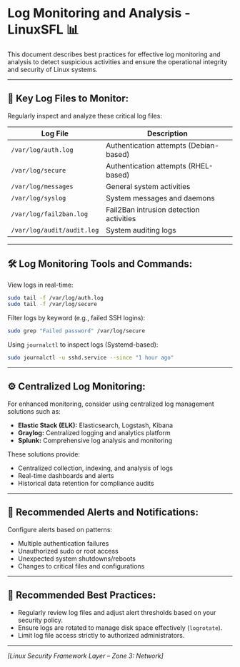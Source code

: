 # Log Monitoring and Analysis - LinuxSFL 📊

This document describes best practices for effective log monitoring and analysis to detect suspicious activities and ensure the operational integrity and security of Linux systems.

---

## 📁 **Key Log Files to Monitor:**

Regularly inspect and analyze these critical log files:

| Log File                     | Description                                |
|------------------------------|--------------------------------------------|
| `/var/log/auth.log`          | Authentication attempts (Debian-based)     |
| `/var/log/secure`            | Authentication attempts (RHEL-based)       |
| `/var/log/messages`          | General system activities                  |
| `/var/log/syslog`            | System messages and daemons                |
| `/var/log/fail2ban.log`      | Fail2Ban intrusion detection activities    |
| `/var/log/audit/audit.log`   | System auditing logs                       |

---

## 🛠️ **Log Monitoring Tools and Commands:**

View logs in real-time:
```bash
sudo tail -f /var/log/auth.log
sudo tail -f /var/log/secure
```

Filter logs by keyword (e.g., failed SSH logins):
```bash
sudo grep "Failed password" /var/log/secure
```

Using `journalctl` to inspect logs (Systemd-based):
```bash
sudo journalctl -u sshd.service --since "1 hour ago"
```

---

## ⚙️ **Centralized Log Monitoring:**

For enhanced monitoring, consider using centralized log management solutions such as:

- **Elastic Stack (ELK):** Elasticsearch, Logstash, Kibana  
- **Graylog:** Centralized logging and analytics platform  
- **Splunk:** Comprehensive log analysis and monitoring  

These solutions provide:

- Centralized collection, indexing, and analysis of logs  
- Real-time dashboards and alerts  
- Historical data retention for compliance audits  

---

## 🔔 **Recommended Alerts and Notifications:**

Configure alerts based on patterns:

- Multiple authentication failures  
- Unauthorized sudo or root access  
- Unexpected system shutdowns/reboots  
- Changes to critical files and configurations  

---

## 📌 **Recommended Best Practices:**

- Regularly review log files and adjust alert thresholds based on your security policy.
- Ensure logs are rotated to manage disk space effectively (`logrotate`).
- Limit log file access strictly to authorized administrators.

---

*[Linux Security Framework Layer – Zone 3: Network]*
